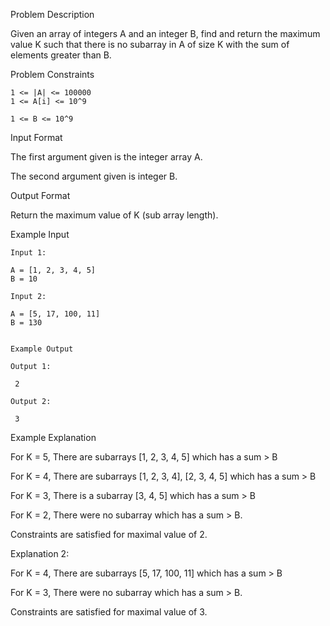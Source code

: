 Problem Description

Given an array of integers A and an integer B, find and return the maximum value K such that there is no subarray in A of size K with the sum of elements greater than B.



Problem Constraints
    
    1 <= |A| <= 100000
    1 <= A[i] <= 10^9
    
    1 <= B <= 10^9



Input Format

The first argument given is the integer array A.

The second argument given is integer B.



Output Format

Return the maximum value of K (sub array length).



Example Input

    Input 1:
    
    A = [1, 2, 3, 4, 5]
    B = 10
    
    Input 2:
    
    A = [5, 17, 100, 11]
    B = 130
    
    
    Example Output
    
    Output 1:
    
     2
    
    Output 2:
    
     3
    

Example Explanation


For K = 5, There are subarrays [1, 2, 3, 4, 5] which has a sum > B

For K = 4, There are subarrays [1, 2, 3, 4], [2, 3, 4, 5] which has a sum > B

For K = 3, There is a subarray [3, 4, 5] which has a sum > B

For K = 2, There were no subarray which has a sum > B.

Constraints are satisfied for maximal value of 2.

Explanation 2:

For K = 4, There are subarrays [5, 17, 100, 11] which has a sum > B

For K = 3, There were no subarray which has a sum > B.

Constraints are satisfied for maximal value of 3.
